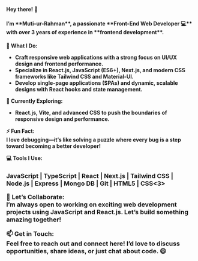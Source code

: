                                           
**Hey there! 👋**  
<h4>I’m **Muti-ur-Rahman**, a passionate **Front-End Web Developer 💻** with over 3 years of experience in **frontend development**. <h4> 


🌟 **What I Do:**  
- Craft **responsive web applications** with a strong focus on **UI/UX design** and **frontend performance**.  
- Specialize in **React.js, JavaScript (ES6+), Next.js**, and modern **CSS frameworks** like **Tailwind CSS** and **Material-UI**.  
- Develop **single-page applications (SPAs)** and dynamic, scalable designs with **React hooks** and **state management**.  


🌱 **Currently Exploring:**  
- **React.js**, **Vite**, and **advanced CSS** to push the boundaries of responsive design and performance.  


⚡ **Fun Fact:**  
I love debugging—it’s like solving a puzzle where every bug is a step toward becoming a better developer!  


💻 **Tools I Use:**             
<h3> JavaScript | TypeScript | React | Next.js | Tailwind CSS | Node.js | Express | Mongo DB | Git | HTML5 | CSS<3>  


  
🤝 **Let’s Collaborate:**  
I’m always open to working on exciting **web development projects** using **JavaScript** and **React.js**. Let’s build something amazing together!  


📫 **Get in Touch:**  
Feel free to reach out and connect here! I’d love to discuss opportunities, share ideas, or just chat about code. 😄  
